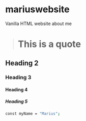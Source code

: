 # mariuswebsite

Vanilla HTML website about me

># This is a quote


## Heading 2

### Heading 3

#### Heading 4

##### Heading 5

``` bash
const myName = "Marius";
```

